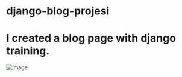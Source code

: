 ﻿# django-blog-projesi
# I created a blog page with django training.
![image](https://github.com/melikeekara/django-blog-projesi/assets/116377182/8ba32d41-21a7-4484-bdea-85ebf0d1ceda)


